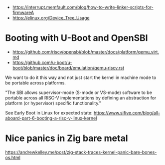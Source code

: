 - https://interrupt.memfault.com/blog/how-to-write-linker-scripts-for-firmwareA
- https://elinux.org/Device_Tree_Usage

# Booting with U-Boot and OpenSBI
- https://github.com/riscv/opensbi/blob/master/docs/platform/qemu_virt.md
- https://github.com/u-boot/u-boot/blob/master/doc/board/emulation/qemu-riscv.rst

We want to do it this way and not just start the kernel in machine mode to be portable across platforms.

"The SBI allows supervisor-mode (S-mode or VS-mode) software to be portable across all RISC-V implementations by defining an abstraction for platform (or hypervisor) specific functionality."

See Early Boot in Linux for expected state: https://www.sifive.com/blog/all-aboard-part-6-booting-a-risc-v-linux-kernel

# Nice panics in Zig bare metal
https://andrewkelley.me/post/zig-stack-traces-kernel-panic-bare-bones-os.html
